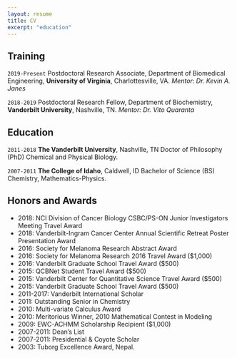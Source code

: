 ```yaml
---
layout: resume
title: CV
excerpt: "education"
---
```

## Training

`2019-Present`
Postdoctoral Research Associate, Department of Biomedical Engineering, __University of Virginia__, Charlottesville, VA. 
_Mentor: Dr. Kevin A. Janes_

`2018-2019`
Postdoctoral Research Fellow, Department of Biochemistry, __Vanderbilt University__, Nashville, TN. 
_Mentor: Dr. Vito Quaranta_

## Education

`2011-2018`
__The Vanderbilt University__, Nashville, TN 
Doctor of Philosophy (PhD)
Chemical and Physical Biology.

`2007-2011`
__The College of Idaho__, Caldwell, ID
Bachelor of Science (BS)
Chemistry, Mathematics-Physics.

## Honors and Awards
- 2018: NCI Division of Cancer Biology CSBC/PS-ON Junior Investigators Meeting Travel Award 
- 2018: Vanderbilt-Ingram Cancer Center Annual Scientific Retreat Poster Presentation Award 
- 2016: Society for Melanoma Research Abstract Award
- 2016: Society for Melanoma Research 2016 Travel Award ($1,000)
- 2016: Vanderbilt Graduate School Travel Award ($500)
- 2015: QCBNet Student Travel Award ($500)
- 2015: Vanderbilt Center for Quantitative Science Travel Award ($500) 
- 2015: Vanderbilt Graduate School Travel Award ($500)
- 2011-2017: Vanderbilt International Scholar
- 2011: Outstanding Senior in Chemistry
- 2010: Multi-variate Calculus Award
- 2010: Meritorious Winner, 2010 Mathematical Contest in Modeling 
- 2009: EWC-ACHMM Scholarship Recipient ($1,000)
- 2007-2011: Dean’s List
- 2007-2011: Presidential & Coyote Scholar
- 2003: Tuborg Excellence Award, Nepal.
